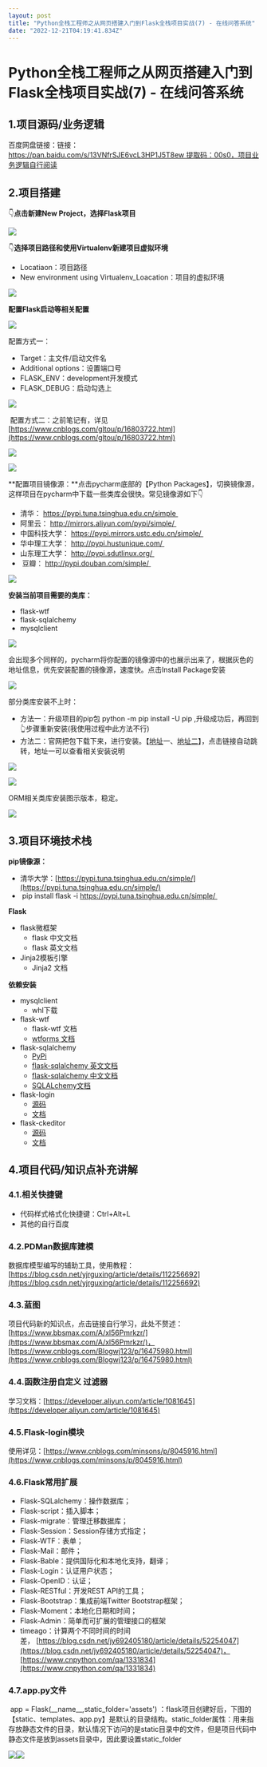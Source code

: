 ```yaml
---
layout: post
title: "Python全栈工程师之从网页搭建入门到Flask全栈项目实战(7) - 在线问答系统"
date: "2022-12-21T04:19:41.834Z"
---
```

Python全栈工程师之从网页搭建入门到Flask全栈项目实战(7) - 在线问答系统
===========================================

1.项目源码/业务逻辑
-----------

百度网盘链接：链接：https://pan.baidu.com/s/13VNfrSJE6vcL3HP1J5T8ew 提取码：00s0，项目业务逻辑自行阅读

2.项目搭建
------

👇**点击新建New Project，选择Flask项目**

![](https://img2023.cnblogs.com/blog/2281865/202212/2281865-20221216144728754-15599178.png)

👇**选择项目路径和使用Virtualenv新建项目虚拟环境**

*   Locatiaon：项目路径
*   New environment using Virtualenv\_Loacation：项目的虚拟环境

![](https://img2023.cnblogs.com/blog/2281865/202212/2281865-20221216144805764-14989640.png)

**配置Flask启动等相关配置**

![](https://img2023.cnblogs.com/blog/2281865/202212/2281865-20221216144943907-1657700342.png)

配置方式一：

*   Target：主文件/启动文件名
*   Additional options：设置端口号
*   FLASK\_ENV：development开发模式
*   FLASK\_DEBUG：启动勾选上

![](https://img2023.cnblogs.com/blog/2281865/202212/2281865-20221216145002171-1883396865.png)

 配置方式二：之前笔记有，详见[https://www.cnblogs.com/gltou/p/16803722.html](https://www.cnblogs.com/gltou/p/16803722.html)

![](https://img2023.cnblogs.com/blog/2281865/202212/2281865-20221216145011811-2013670567.png)

![](https://img2023.cnblogs.com/blog/2281865/202212/2281865-20221216145037973-1058207816.png)

**配置项目镜像源：**点击pycharm底部的【Python Packages】，切换镜像源，这样项目在pycharm中下载一些类库会很快。常见镜像源如下👇

*   清华： https://pypi.tuna.tsinghua.edu.cn/simple 
*   阿里云： http://mirrors.aliyun.com/pypi/simple/ 
*   中国科技大学： https://pypi.mirrors.ustc.edu.cn/simple/ 
*   华中理工大学： http://pypi.hustunique.com/ 
*   山东理工大学： http://pypi.sdutlinux.org/ 
*    豆瓣： http://pypi.douban.com/simple/ 

![](https://img2023.cnblogs.com/blog/2281865/202212/2281865-20221216160034331-1932281342.png)

**安装当前项目需要的类库：**

*   flask-wtf
*   flask-sqlalchemy
*   mysqlclient

![](https://img2023.cnblogs.com/blog/2281865/202212/2281865-20221216145103147-1237516434.png)

会出现多个同样的，pycharm将你配置的镜像源中的也展示出来了，根据灰色的地址信息，优先安装配置的镜像源，速度快。点击Install Package安装

![](https://img2023.cnblogs.com/blog/2281865/202212/2281865-20221216160605373-756722472.png)

部分类库安装不上时：

*   方法一：升级项目的pip包 python -m pip install -U pip ,升级成功后，再回到👆步骤重新安装(我使用过程中此方法不行)
*   方法二：官网把包下载下来，进行安装。【[地址](https://pypi.org/project/mysqlclient/#files)一、[地址二](https://www.lfd.uci.edu/~gohlke/pythonlibs/)】，点击链接自动跳转，地址一可以查看相关安装说明

![](https://img2023.cnblogs.com/blog/2281865/202212/2281865-20221216145128461-1982926205.png)

![](https://img2023.cnblogs.com/blog/2281865/202212/2281865-20221216161511110-878813419.png)

ORM相关类库安装图示版本，稳定。

![](https://img2023.cnblogs.com/blog/2281865/202212/2281865-20221220170427869-1249128915.png)

3.项目环境技术栈
---------

**pip镜像源：**

*   清华大学：[https://pypi.tuna.tsinghua.edu.cn/simple/](https://pypi.tuna.tsinghua.edu.cn/simple/)
*    pip install flask -i https://pypi.tuna.tsinghua.edu.cn/simple/ 

**Flask**

*   flask微框架
    *   flask 中文文档
    *   flask 英文文档
*   Jinja2模板引擎
    *   Jinja2 文档

**依赖安装**

*   mysqlclient
    *   whl下载
*   flask-wtf
    *   flask-wtf 文档
    *   [wtforms 文档](https://wtforms.readthedocs.io/en/stable/)
*   flask-sqlalchemy
    *   [PyPi](https://pypi.org/project/Flask-SQLAlchemy/)
    *   [flask-sqlalchemy 英文文档](https://flask-sqlalchemy.palletsprojects.com/en/2.x/)
    *   [flask-sqlalchemy 中文文档](http://www.pythondoc.com/flask-sqlalchemy/quickstart.html)
    *   [SQLALchemy文档](https://docs.sqlalchemy.org/)
*   flask-login
    *   [源码](https://github.com/maxcountryman/flask-login)
    *   [文档](https://flask-login.readthedocs.io/en/latest/)
*   flask-ckeditor
    *   [源码](https://github.com/greyli/flask-ckeditor)
    *   [文档](https://flask-ckeditor.readthedocs.io/en/latest/)

4.项目代码/知识点补充讲解
--------------

### 4.1.相关快捷键

*   代码样式格式化快捷键：Ctrl+Alt+L
*   其他的自行百度

### 4.2.PDMan数据库建模

数据库模型编写的辅助工具，使用教程：[https://blog.csdn.net/yjrguxing/article/details/112256692](https://blog.csdn.net/yjrguxing/article/details/112256692)

### 4.3.蓝图

项目代码新的知识点，点击链接自行学习，此处不赘述：[https://www.bbsmax.com/A/xl56Pmrkzr/](https://www.bbsmax.com/A/xl56Pmrkzr/)，[https://www.cnblogs.com/Blogwj123/p/16475980.html](https://www.cnblogs.com/Blogwj123/p/16475980.html)

### 4.4.函数注册自定义 过滤器

学习文档：[https://developer.aliyun.com/article/1081645](https://developer.aliyun.com/article/1081645)

### 4.5.Flask-login模块

使用详见：[https://www.cnblogs.com/minsons/p/8045916.html](https://www.cnblogs.com/minsons/p/8045916.html)

### 4.6.Flask常用扩展

*   Flask-SQLalchemy：操作数据库；
*   Flask-script：插入脚本；
*   Flask-migrate：管理迁移数据库；
*   Flask-Session：Session存储方式指定；
*   Flask-WTF：表单；
*   Flask-Mail：邮件；
*   Flask-Bable：提供国际化和本地化支持，翻译；
*   Flask-Login：认证用户状态；
*   Flask-OpenID：认证；
*   Flask-RESTful：开发REST API的工具；
*   Flask-Bootstrap：集成前端Twitter Bootstrap框架；
*   Flask-Moment：本地化日期和时间；
*   Flask-Admin：简单而可扩展的管理接口的框架
*   timeago：计算两个不同时间的时间差， [https://blog.csdn.net/jy692405180/article/details/52254047](https://blog.csdn.net/jy692405180/article/details/52254047)，[https://www.cnpython.com/qa/1331834](https://www.cnpython.com/qa/1331834)

### 4.7.app.py文件

 app = Flask(\_\_name\_\_,static\_folder='assets') ：flask项目创建好后，下图的【static、templates、app.py】是默认的目录结构。static\_folder属性：用来指存放静态文件的目录，默认情况下访问的是static目录中的文件，但是项目代码中静态文件是放到assets目录中，因此要设置static\_folder

![](https://img2023.cnblogs.com/blog/2281865/202212/2281865-20221216162507723-486784988.png)![](https://img2023.cnblogs.com/blog/2281865/202212/2281865-20221216163006231-1312678430.png)